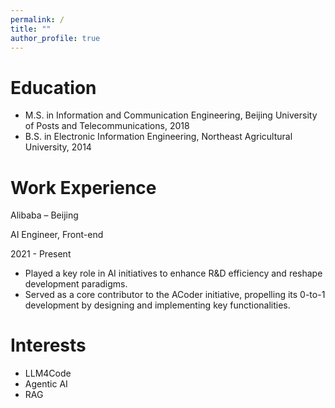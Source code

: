 ```yaml
---
permalink: /
title: ""
author_profile: true
---
```



Education
======
* M.S. in Information and Communication Engineering, Beijing University of Posts and Telecommunications, 2018
* B.S. in Electronic Information Engineering, Northeast Agricultural University, 2014

Work Experience
======
Alibaba – Beijing

AI Engineer, Front-end 

2021 - Present

* Played a key role in AI initiatives to enhance R&D efficiency and reshape development paradigms.
* Served as a core contributor to the ACoder initiative, propelling its 0-to-1 development by designing and implementing key functionalities.

Interests 
======
* LLM4Code
* Agentic AI
* RAG
